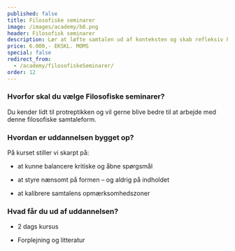 ```yaml
---
published: false
title: Filosofiske seminarer
image: /images/academy/b8.png
header: Filosofisk seminarer
description: Lær at løfte samtalen ud af konteksten og skab refleksiv handlekraft. Bliv mere effektiv i din kommunikation og lær at stil kritiske og åbne spørgsmål.
price: 6.000,- EKSKL. MOMS
special: false
redirect_from:
  - /academy/filosofiskeSeminarer/
order: 12
---
```


### Hvorfor skal du vælge Filosofiske seminarer?

Du kender lidt til protreptikken og vil gerne blive bedre til at arbejde med denne filosofiske samtaleform.

### Hvordan er uddannelsen bygget op?

På kurset stiller vi skarpt på:

- at kunne balancere kritiske og åbne spørgsmål

- at styre nænsomt på formen – og aldrig på indholdet

- at kalibrere samtalens opmærksomhedszoner

### Hvad får du ud af uddannelsen?

- 2 dags kursus

- Forplejning og litteratur